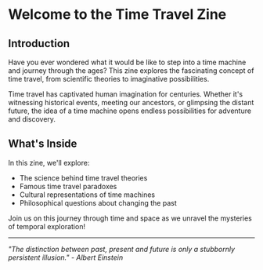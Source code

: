 # Welcome to the Time Travel Zine

## Introduction

Have you ever wondered what it would be like to step into a time machine and journey through the ages? This zine explores the fascinating concept of time travel, from scientific theories to imaginative possibilities.

Time travel has captivated human imagination for centuries. Whether it's witnessing historical events, meeting our ancestors, or glimpsing the distant future, the idea of a time machine opens endless possibilities for adventure and discovery.

## What's Inside

In this zine, we'll explore:
- The science behind time travel theories
- Famous time travel paradoxes
- Cultural representations of time machines
- Philosophical questions about changing the past

Join us on this journey through time and space as we unravel the mysteries of temporal exploration!

---

*"The distinction between past, present and future is only a stubbornly persistent illusion." - Albert Einstein*
